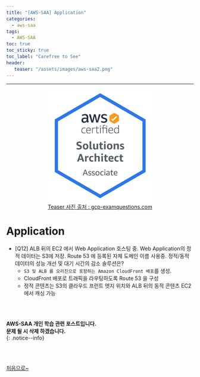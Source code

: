 ```yaml
---
title: "[AWS-SAA] Application"
categories:
  - aws-saa
tags:
  - AWS-SAA
toc: true
toc_sticky: true
toc_label: "Carefree to See"
header:
   teaser: "/assets/images/aws-saa2.png"
---
```

<!-- Created by Chae Seung Min - CarefreeLife
Visit my Programming blog: https://carefreelife98.github.io --> 
---

<div style="text-align: center;">
  <img src="/assets/images/aws-saa.png" alt="aws-saa_Procdess" width="60%" min-width="200px" itemprop="image"><br>
  <a href="https://www.gcp-examquestions.com/course/aws-certified-solutions-architect-associate-saa-c02-actual-exam/">Teaser 사진 출처 : gcp-examquestions.com</a>
</div>

# Application

- [Q12]
ALB 뒤의 EC2 에서 Web Application 호스팅 중.
Web Application의 정적 데이터는 S3에 저장.
Route 53 에 등록된 자체 도메인 이름 사용중.
정적/동적 데이터의 성능 개선 및 대기 시간의 감소 솔루션은?
    - `S3 및 ALB 를 오리진으로 포함하는 Amazon CloudFront 배포`를 생성.
    - CloudFront 배포로 트래픽을 라우팅하도록 Route 53 을 구성
    - 정적 콘텐츠는 S3의 클라우드 프런트 엣지 위치와 ALB 뒤의 동적 콘텐츠 EC2에서 캐싱 가능

<br><br>

  





**AWS-SAA 개인 학습 관련 포스트입니다.** <br>
**문제 될 시 삭제 하겠습니다.** <br>
{: .notice--info}


<br><br>

[처음으로~](#)

